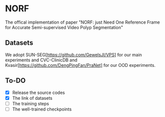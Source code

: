 # NORF
The offical implementation of paper "NORF: just Need One Reference Frame for Accurate Semi-supervised Video Polyp Segmentation"

## Datasets
We adopt SUN-SEG[https://github.com/GewelsJI/VPS] for our main experiments and CVC-ClinicDB and Kvasir[https://github.com/DengPingFan/PraNet] for our OOD experiments.

## To-DO
- [x] Release the source codes
- [x] The link of datasets
- [ ] The training steps
- [ ] The well-trained checkpoints
